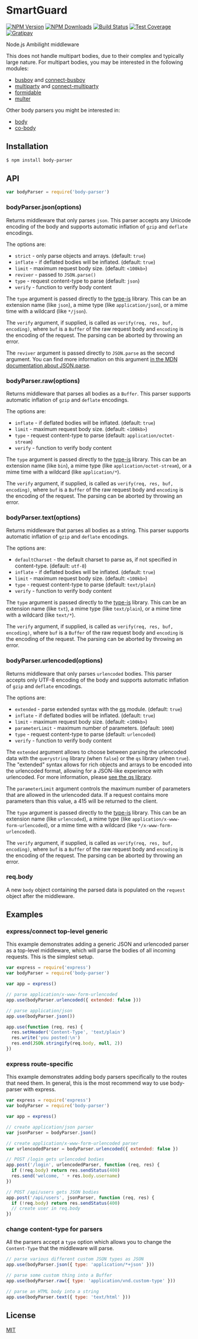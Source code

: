 # SmartGuard

[![NPM Version][npm-image]][npm-url]
[![NPM Downloads][downloads-image]][downloads-url]
[![Build Status][travis-image]][travis-url]
[![Test Coverage][coveralls-image]][coveralls-url]
[![Gratipay][gratipay-image]][gratipay-url]

Node.js Ambilight middleware

This does not handle multipart bodies, due to their complex and typically large nature. For multipart bodies, you may be interested in the following modules:

- [busboy](https://www.npmjs.org/package/busboy#readme) and [connect-busboy](https://www.npmjs.org/package/connect-busboy#readme)
- [multiparty](https://www.npmjs.org/package/multiparty#readme) and [connect-multiparty](https://www.npmjs.org/package/connect-multiparty#readme)
- [formidable](https://www.npmjs.org/package/formidable#readme)
- [multer](https://www.npmjs.org/package/multer#readme)

Other body parsers you might be interested in:

- [body](https://www.npmjs.org/package/body#readme)
- [co-body](https://www.npmjs.org/package/co-body#readme)

## Installation

```sh
$ npm install body-parser
```

## API

```js
var bodyParser = require('body-parser')
```

### bodyParser.json(options)

Returns middleware that only parses `json`. This parser accepts any Unicode encoding of the body and supports automatic inflation of `gzip` and `deflate` encodings.

The options are:

- `strict` - only parse objects and arrays. (default: `true`)
- `inflate` - if deflated bodies will be inflated. (default: `true`)
- `limit` - maximum request body size. (default: `<100kb>`)
- `reviver` - passed to `JSON.parse()`
- `type` - request content-type to parse (default: `json`)
- `verify` - function to verify body content

The `type` argument is passed directly to the [type-is](https://www.npmjs.org/package/type-is#readme) library. This can be an extension name (like `json`), a mime type (like `application/json`), or a mime time with a wildcard (like `*/json`).

The `verify` argument, if supplied, is called as `verify(req, res, buf, encoding)`, where `buf` is a `Buffer` of the raw request body and `encoding` is the encoding of the request. The parsing can be aborted by throwing an error.

The `reviver` argument is passed directly to `JSON.parse` as the second argument. You can find more information on this argument [in the MDN documentation about JSON.parse](https://developer.mozilla.org/en-US/docs/Web/JavaScript/Reference/Global_Objects/JSON/parse#Example.3A_Using_the_reviver_parameter).

### bodyParser.raw(options)

Returns middleware that parses all bodies as a `Buffer`. This parser supports automatic inflation of `gzip` and `deflate` encodings.

The options are:

- `inflate` - if deflated bodies will be inflated. (default: `true`)
- `limit` - maximum request body size. (default: `<100kb>`)
- `type` - request content-type to parse (default: `application/octet-stream`)
- `verify` - function to verify body content

The `type` argument is passed directly to the [type-is](https://www.npmjs.org/package/type-is#readme) library. This can be an extension name (like `bin`), a mime type (like `application/octet-stream`), or a mime time with a wildcard (like `application/*`).

The `verify` argument, if supplied, is called as `verify(req, res, buf, encoding)`, where `buf` is a `Buffer` of the raw request body and `encoding` is the encoding of the request. The parsing can be aborted by throwing an error.

### bodyParser.text(options)

Returns middleware that parses all bodies as a string. This parser supports automatic inflation of `gzip` and `deflate` encodings.

The options are:

- `defaultCharset` - the default charset to parse as, if not specified in content-type. (default: `utf-8`)
- `inflate` - if deflated bodies will be inflated. (default: `true`)
- `limit` - maximum request body size. (default: `<100kb>`)
- `type` - request content-type to parse (default: `text/plain`)
- `verify` - function to verify body content

The `type` argument is passed directly to the [type-is](https://www.npmjs.org/package/type-is#readme) library. This can be an extension name (like `txt`), a mime type (like `text/plain`), or a mime time with a wildcard (like `text/*`).

The `verify` argument, if supplied, is called as `verify(req, res, buf, encoding)`, where `buf` is a `Buffer` of the raw request body and `encoding` is the encoding of the request. The parsing can be aborted by throwing an error.

### bodyParser.urlencoded(options)

Returns middleware that only parses `urlencoded` bodies. This parser accepts only UTF-8 encoding of the body and supports automatic inflation of `gzip` and `deflate` encodings.

The options are:

- `extended` - parse extended syntax with the [qs](https://www.npmjs.org/package/qs#readme) module. (default: `true`)
- `inflate` - if deflated bodies will be inflated. (default: `true`)
- `limit` - maximum request body size. (default: `<100kb>`)
- `parameterLimit` - maximum number of parameters. (default: `1000`)
- `type` - request content-type to parse (default: `urlencoded`)
- `verify` - function to verify body content

The `extended` argument allows to choose between parsing the urlencoded data with the `querystring` library (when `false`) or the `qs` library (when `true`). The "extended" syntax allows for rich objects and arrays to be encoded into the urlencoded format, allowing for a JSON-like experience with urlencoded. For more information, please [see the qs library](https://www.npmjs.org/package/qs#readme).

The `parameterLimit` argument controls the maximum number of parameters that are allowed in the urlencoded data. If a request contains more parameters than this value, a 415 will be returned to the client.

The `type` argument is passed directly to the [type-is](https://www.npmjs.org/package/type-is#readme) library. This can be an extension name (like `urlencoded`), a mime type (like `application/x-www-form-urlencoded`), or a mime time with a wildcard (like `*/x-www-form-urlencoded`).

The `verify` argument, if supplied, is called as `verify(req, res, buf, encoding)`, where `buf` is a `Buffer` of the raw request body and `encoding` is the encoding of the request. The parsing can be aborted by throwing an error.

### req.body

A new `body` object containing the parsed data is populated on the `request` object after the middleware.

## Examples

### express/connect top-level generic

This example demonstrates adding a generic JSON and urlencoded parser as a top-level middleware, which will parse the bodies of all incoming requests. This is the simplest setup.

```js
var express = require('express')
var bodyParser = require('body-parser')

var app = express()

// parse application/x-www-form-urlencoded
app.use(bodyParser.urlencoded({ extended: false }))

// parse application/json
app.use(bodyParser.json())

app.use(function (req, res) {
  res.setHeader('Content-Type', 'text/plain')
  res.write('you posted:\n')
  res.end(JSON.stringify(req.body, null, 2))
})
```

### express route-specific

This example demonstrates adding body parsers specifically to the routes that need them. In general, this is the most recommend way to use body-parser with express.

```js
var express = require('express')
var bodyParser = require('body-parser')

var app = express()

// create application/json parser
var jsonParser = bodyParser.json()

// create application/x-www-form-urlencoded parser
var urlencodedParser = bodyParser.urlencoded({ extended: false })

// POST /login gets urlencoded bodies
app.post('/login', urlencodedParser, function (req, res) {
  if (!req.body) return res.sendStatus(400)
  res.send('welcome, ' + res.body.username)
})

// POST /api/users gets JSON bodies
app.post('/api/users', jsonParser, function (req, res) {
  if (!req.body) return res.sendStatus(400)
  // create user in req.body
})
```

### change content-type for parsers

All the parsers accept a `type` option which allows you to change the `Content-Type` that the middleware will parse.

```js
// parse various different custom JSON types as JSON
app.use(bodyParser.json({ type: 'application/*+json' }))

// parse some custom thing into a Buffer
app.use(bodyParser.raw({ type: 'application/vnd.custom-type' }))

// parse an HTML body into a string
app.use(bodyParser.text({ type: 'text/html' }))
```

## License

[MIT](LICENSE)

[npm-image]: https://img.shields.io/npm/v/body-parser.svg?style=flat
[npm-url]: https://npmjs.org/package/body-parser
[travis-image]: https://img.shields.io/travis/expressjs/body-parser.svg?style=flat
[travis-url]: https://travis-ci.org/expressjs/body-parser
[coveralls-image]: https://img.shields.io/coveralls/expressjs/body-parser.svg?style=flat
[coveralls-url]: https://coveralls.io/r/expressjs/body-parser?branch=master
[downloads-image]: https://img.shields.io/npm/dm/body-parser.svg?style=flat
[downloads-url]: https://npmjs.org/package/body-parser
[gratipay-image]: https://img.shields.io/gratipay/dougwilson.svg?style=flat
[gratipay-url]: https://www.gratipay.com/dougwilson/

